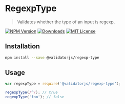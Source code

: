 # RegexpType

> Validates whether the type of an input is regexp.

[![NPM Version](https://img.shields.io/npm/v/@validatorjs/regexp-type.svg)](https://www.npmjs.com/package/@validatorjs/regexp-type)
[![Downloads](https://img.shields.io/npm/dt/@validatorjs/regexp-type.svg)](https://www.npmjs.com/package/@validatorjs/regexp-type)
[![MIT License](https://img.shields.io/npm/l/@validatorjs/regexp-type.svg)](../../LICENSE)

## Installation

```bash
npm install --save @validatorjs/regexp-type
```

## Usage

```js
var regexpType = require('@validatorjs/regexp-type');

regexpType(/^/); // true
regexpType('foo'); // false
```
